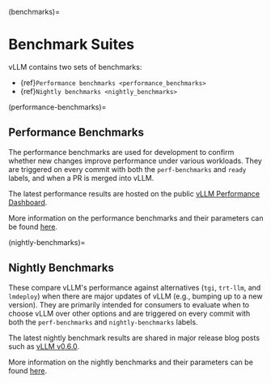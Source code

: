 (benchmarks)=

# Benchmark Suites

vLLM contains two sets of benchmarks:

- {ref}`Performance benchmarks <performance_benchmarks>`
- {ref}`Nightly benchmarks <nightly_benchmarks>`

(performance-benchmarks)=

## Performance Benchmarks

The performance benchmarks are used for development to confirm whether new changes improve performance under various workloads. They are triggered on every commit with both the `perf-benchmarks` and `ready` labels, and when a PR is merged into vLLM.

The latest performance results are hosted on the public [vLLM Performance Dashboard](https://perf.vllm.ai).

More information on the performance benchmarks and their parameters can be found [here](https://github.com/vllm-project/vllm/blob/main/.buildkite/nightly-benchmarks/performance-benchmarks-descriptions.md).

(nightly-benchmarks)=

## Nightly Benchmarks

These compare vLLM's performance against alternatives (`tgi`, `trt-llm`, and `lmdeploy`) when there are major updates of vLLM (e.g., bumping up to a new version). They are primarily intended for consumers to evaluate when to choose vLLM over other options and are triggered on every commit with both the `perf-benchmarks` and `nightly-benchmarks` labels.

The latest nightly benchmark results are shared in major release blog posts such as [vLLM v0.6.0](https://blog.vllm.ai/2024/09/05/perf-update.html).

More information on the nightly benchmarks and their parameters can be found [here](https://github.com/vllm-project/vllm/blob/main/.buildkite/nightly-benchmarks/nightly-descriptions.md).
